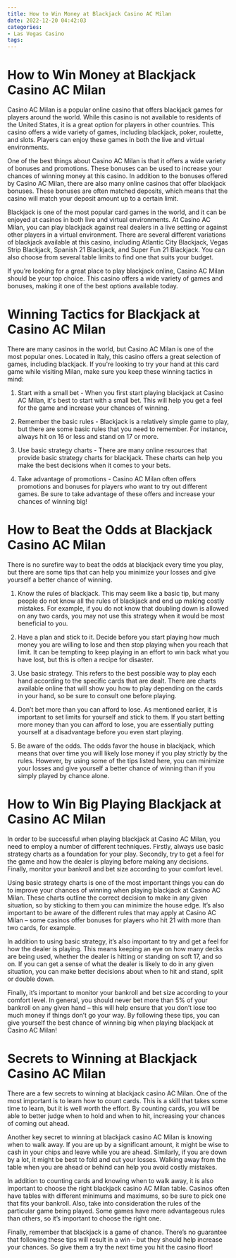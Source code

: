 ```yaml
---
title: How to Win Money at Blackjack Casino AC Milan 
date: 2022-12-20 04:42:03
categories:
- Las Vegas Casino
tags:
---
```



#  How to Win Money at Blackjack Casino AC Milan 

Casino AC Milan is a popular online casino that offers blackjack games for players around the world. While this casino is not available to residents of the United States, it is a great option for players in other countries. This casino offers a wide variety of games, including blackjack, poker, roulette, and slots. Players can enjoy these games in both the live and virtual environments.

One of the best things about Casino AC Milan is that it offers a wide variety of bonuses and promotions. These bonuses can be used to increase your chances of winning money at this casino. In addition to the bonuses offered by Casino AC Milan, there are also many online casinos that offer blackjack bonuses. These bonuses are often matched deposits, which means that the casino will match your deposit amount up to a certain limit.

Blackjack is one of the most popular card games in the world, and it can be enjoyed at casinos in both live and virtual environments. At Casino AC Milan, you can play blackjack against real dealers in a live setting or against other players in a virtual environment. There are several different variations of blackjack available at this casino, including Atlantic City Blackjack, Vegas Strip Blackjack, Spanish 21 Blackjack, and Super Fun 21 Blackjack. You can also choose from several table limits to find one that suits your budget.

If you’re looking for a great place to play blackjack online, Casino AC Milan should be your top choice. This casino offers a wide variety of games and bonuses, making it one of the best options available today.

#  Winning Tactics for Blackjack at Casino AC Milan 

There are many casinos in the world, but Casino AC Milan is one of the most popular ones. Located in Italy, this casino offers a great selection of games, including blackjack. If you're looking to try your hand at this card game while visiting Milan, make sure you keep these winning tactics in mind: 

1. Start with a small bet - When you first start playing blackjack at Casino AC Milan, it's best to start with a small bet. This will help you get a feel for the game and increase your chances of winning. 

2. Remember the basic rules - Blackjack is a relatively simple game to play, but there are some basic rules that you need to remember. For instance, always hit on 16 or less and stand on 17 or more. 

3. Use basic strategy charts - There are many online resources that provide basic strategy charts for blackjack. These charts can help you make the best decisions when it comes to your bets. 

4. Take advantage of promotions - Casino AC Milan often offers promotions and bonuses for players who want to try out different games. Be sure to take advantage of these offers and increase your chances of winning big!

#  How to Beat the Odds at Blackjack Casino AC Milan 

There is no surefire way to beat the odds at blackjack every time you play, but there are some tips that can help you minimize your losses and give yourself a better chance of winning. 

1. Know the rules of blackjack. This may seem like a basic tip, but many people do not know all the rules of blackjack and end up making costly mistakes. For example, if you do not know that doubling down is allowed on any two cards, you may not use this strategy when it would be most beneficial to you. 

2. Have a plan and stick to it. Decide before you start playing how much money you are willing to lose and then stop playing when you reach that limit. It can be tempting to keep playing in an effort to win back what you have lost, but this is often a recipe for disaster. 

3. Use basic strategy. This refers to the best possible way to play each hand according to the specific cards that are dealt. There are charts available online that will show you how to play depending on the cards in your hand, so be sure to consult one before playing. 

4. Don’t bet more than you can afford to lose. As mentioned earlier, it is important to set limits for yourself and stick to them. If you start betting more money than you can afford to lose, you are essentially putting yourself at a disadvantage before you even start playing. 

5. Be aware of the odds. The odds favor the house in blackjack, which means that over time you will likely lose money if you play strictly by the rules. However, by using some of the tips listed here, you can minimize your losses and give yourself a better chance of winning than if you simply played by chance alone.

#  How to Win Big Playing Blackjack at Casino AC Milan 

In order to be successful when playing blackjack at Casino AC Milan, you need to employ a number of different techniques. Firstly, always use basic strategy charts as a foundation for your play. Secondly, try to get a feel for the game and how the dealer is playing before making any decisions. Finally, monitor your bankroll and bet size according to your comfort level.

Using basic strategy charts is one of the most important things you can do to improve your chances of winning when playing blackjack at Casino AC Milan. These charts outline the correct decision to make in any given situation, so by sticking to them you can minimize the house edge. It’s also important to be aware of the different rules that may apply at Casino AC Milan – some casinos offer bonuses for players who hit 21 with more than two cards, for example.

In addition to using basic strategy, it’s also important to try and get a feel for how the dealer is playing. This means keeping an eye on how many decks are being used, whether the dealer is hitting or standing on soft 17, and so on. If you can get a sense of what the dealer is likely to do in any given situation, you can make better decisions about when to hit and stand, split or double down.

Finally, it’s important to monitor your bankroll and bet size according to your comfort level. In general, you should never bet more than 5% of your bankroll on any given hand – this will help ensure that you don’t lose too much money if things don’t go your way. By following these tips, you can give yourself the best chance of winning big when playing blackjack at Casino AC Milan!

#  Secrets to Winning at Blackjack Casino AC Milan

There are a few secrets to winning at blackjack casino AC Milan. One of the most important is to learn how to count cards. This is a skill that takes some time to learn, but it is well worth the effort. By counting cards, you will be able to better judge when to hold and when to hit, increasing your chances of coming out ahead.

Another key secret to winning at blackjack casino AC Milan is knowing when to walk away. If you are up by a significant amount, it might be wise to cash in your chips and leave while you are ahead. Similarly, if you are down by a lot, it might be best to fold and cut your losses. Walking away from the table when you are ahead or behind can help you avoid costly mistakes.

In addition to counting cards and knowing when to walk away, it is also important to choose the right blackjack casino AC Milan table. Casinos often have tables with different minimums and maximums, so be sure to pick one that fits your bankroll. Also, take into consideration the rules of the particular game being played. Some games have more advantageous rules than others, so it’s important to choose the right one.

Finally, remember that blackjack is a game of chance. There’s no guarantee that following these tips will result in a win – but they should help increase your chances. So give them a try the next time you hit the casino floor!